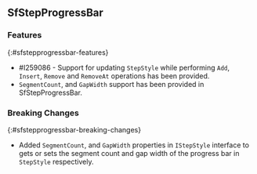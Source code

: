 ## SfStepProgressBar

### Features
{:#sfstepprogressbar-features}
* \#I259086 - Support for updating `StepStyle` while performing `Add`, `Insert`, `Remove` and `RemoveAt` operations has been provided.
* `SegmentCount`, and `GapWidth` support has been provided in SfStepProgressBar.

### Breaking Changes
{:#sfstepprogressbar-breaking-changes}
* Added `SegmentCount`, and `GapWidth` properties in `IStepStyle` interface to gets or sets the segment count and gap width of the progress bar in `StepStyle` respectively.